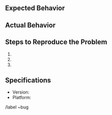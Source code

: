## Expected Behavior


## Actual Behavior


## Steps to Reproduce the Problem
  1.  
  2.  
  3.  


## Specifications

  - Version:
  - Platform:

/label ~bug
